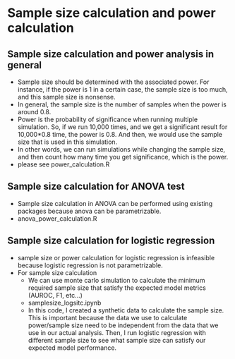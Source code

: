 # Sample size calculation and power calculation


## Sample size calculation and power analysis in general
- Sample size should be determined with the associated power. For instance, if the power is 1 in a certain case, the sample size is too much, and this sample size is nonsense.
- In general, the sample size is the number of samples when the power is around 0.8.
- Power is the probability of significance when running multiple simulation. So, if we run 10,000 times, and we get a significant result for 10,000*0.8 time, the power is 0.8. And then, we would use the sample size that is used in this simulation.
- In other words, we can run simulations while changing the sample size, and then count how many time you get significance, which is the power.
- please see power_calculation.R


## Sample size calculation for ANOVA test
- Sample size calculation in ANOVA can be performed using existing packages because anova can be parametrizable.
- anova_power_calculation.R


## Sample size calculation for logistic regression
- sample size or power calculation for logistic regression is infeasible because logistic regression is not parametrizable.
- For sample size calculation
  - We can use monte carlo simulation to calculate the minimum required sample size that satisfy the expected model metrics (AUROC, F1, etc...)
  - samplesize_logsitc.ipynb
  - In this code, I created a synthetic data to calculate the sample size. This is important because the data we use to calculate power/sample size need to be independent from the data that we use in our actual analysis. Then, I run logistic regression with different sample size to see what sample size can satisfy our expected model performance.



